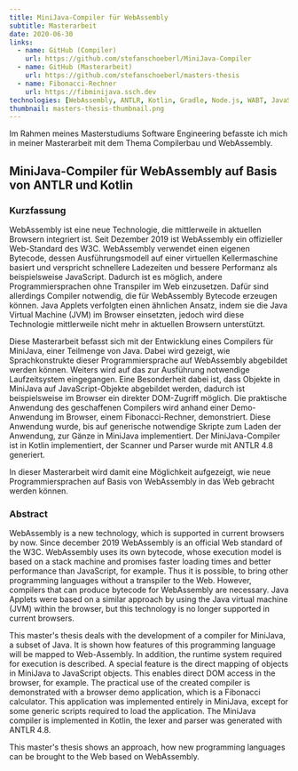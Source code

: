 ```yaml
---
title: MiniJava-Compiler für WebAssembly
subtitle: Masterarbeit
date: 2020-06-30
links:
  - name: GitHub (Compiler)
    url: https://github.com/stefanschoeberl/MiniJava-Compiler
  - name: GitHub (Masterarbeit)
    url: https://github.com/stefanschoeberl/masters-thesis
  - name: Fibonacci-Rechner
    url: https://fibminijava.ssch.dev
technologies: [WebAssembly, ANTLR, Kotlin, Gradle, Node.js, WABT, JavaScript]
thumbnail: masters-thesis-thumbnail.png
---
```

Im Rahmen meines Masterstudiums Software Engineering befasste ich mich in meiner Masterarbeit mit dem Thema Compilerbau und WebAssembly.

## MiniJava-Compiler für WebAssembly auf Basis von ANTLR und Kotlin

### Kurzfassung

WebAssembly ist eine neue Technologie, die mittlerweile in aktuellen Browsern integriert ist. Seit Dezember 2019 ist WebAssembly ein offizieller Web-Standard des W3C. WebAssembly verwendet einen eigenen Bytecode, dessen Ausführungsmodell auf einer virtuellen Kellermaschine basiert und verspricht schnellere Ladezeiten und bessere Performanz als beispielsweise JavaScript. Dadurch ist es möglich, andere Programmiersprachen ohne Transpiler im Web einzusetzen. Dafür sind allerdings Compiler notwendig, die für WebAssembly Bytecode erzeugen können. Java Applets verfolgten einen ähnlichen Ansatz, indem sie die Java Virtual Machine (JVM) im Browser einsetzten, jedoch wird diese Technologie mittlerweile nicht mehr in aktuellen Browsern unterstützt.

Diese Masterarbeit befasst sich mit der Entwicklung eines Compilers für MiniJava, einer Teilmenge von Java. Dabei wird gezeigt, wie Sprachkonstrukte dieser Programmiersprache auf WebAssembly abgebildet werden können. Weiters wird auf das zur Ausführung notwendige Laufzeitsystem eingegangen. Eine Besonderheit dabei ist, dass Objekte in MiniJava auf JavaScript-Objekte abgebildet werden, dadurch ist beispielsweise im Browser ein direkter DOM-Zugriff möglich. Die praktische Anwendung des geschaffenen Compilers wird anhand einer Demo-Anwendung im Browser, einem Fibonacci-Rechner, demonstriert. Diese Anwendung wurde, bis auf generische notwendige Skripte zum Laden der Anwendung, zur Gänze in MiniJava implementiert. Der MiniJava-Compiler ist in Kotlin implementiert, der Scanner und Parser wurde mit ANTLR 4.8 generiert.

In dieser Masterarbeit wird damit eine Möglichkeit aufgezeigt, wie neue Programmiersprachen auf Basis von WebAssembly in das Web gebracht werden können.

### Abstract

WebAssembly is a new technology, which is supported in current browsers by now. Since december 2019 WebAssembly is an official Web standard of the W3C. WebAssembly uses its own bytecode, whose execution model is based on a stack machine and promises faster loading times and better performance than JavaScript, for example. Thus it is possible, to bring other programming languages without a transpiler to the Web. However, compilers that can produce bytecode for WebAssembly are necessary. Java Applets were based on a similar approach by using the Java virtual machine (JVM) within the browser, but this technology is no longer supported in current browsers.

This master's thesis deals with the development of a compiler for MiniJava, a subset of Java. It is shown how features of this programming language will be mapped to Web\-Assembly. In addition, the runtime system required for execution is described. A special feature is the direct mapping of objects in MiniJava to JavaScript objects. This enables direct DOM access in the browser, for example. The practical use of the created compiler is demonstrated with a browser demo application, which is a Fibonacci calculator. This application was implemented entirely in MiniJava, except for some generic scripts required to load the application. The MiniJava compiler is implemented in Kotlin, the lexer and parser was generated with ANTLR 4.8.

This master's thesis shows an approach, how new programming languages can be brought to the Web based on WebAssembly.